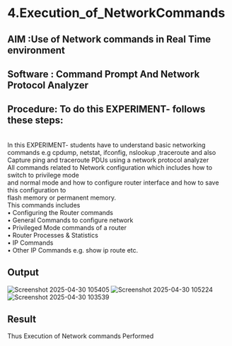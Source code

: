 # 4.Execution_of_NetworkCommands
## AIM :Use of Network commands in Real Time environment
## Software : Command Prompt And Network Protocol Analyzer
## Procedure: To do this EXPERIMENT- follows these steps:
<BR>
In this EXPERIMENT- students have to understand basic networking commands e.g cpdump, netstat, ifconfig, nslookup ,traceroute and also Capture ping and traceroute PDUs using a network protocol analyzer 
<BR>
All commands related to Network configuration which includes how to switch to privilege mode
<BR>
and normal mode and how to configure router interface and how to save this configuration to
<BR>
flash memory or permanent memory.
<BR>
This commands includes
<BR>
• Configuring the Router commands
<BR>
• General Commands to configure network
<BR>
• Privileged Mode commands of a router 
<BR>
• Router Processes & Statistics
<BR>
• IP Commands
<BR>
• Other IP Commands e.g. show ip route etc.
<BR>

## Output
![Screenshot 2025-04-30 105405](https://github.com/user-attachments/assets/b944ae84-31e9-423a-8cfe-de14b571a1e7)
![Screenshot 2025-04-30 105224](https://github.com/user-attachments/assets/4a4330d5-a31b-4e90-8964-cd31c00e56bd)
![Screenshot 2025-04-30 103539](https://github.com/user-attachments/assets/50967e76-caa4-42bc-8752-6d056907f6d3)

## Result
Thus Execution of Network commands Performed 
